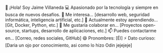 👋 ¡Hola! Soy Jaime Villaneda
💻 Apasionado por la tecnología y siempre en busca de nuevos desafíos.
👀 Me interesa... [desarrollo web, seguridad informática, inteligencia artificial, etc.]
🌱 Actualmente estoy aprendiendo... [Git, Docker, Python, etc.]
💞️ Me gustaría colaborar en... [Proyectos open-source, startups, desarrollo de aplicaciones, etc.]
📫 Puedes contactarme en... [Correo, redes sociales, GitHub]
😄 Pronombres: [Él]
⚡ Dato curioso: [Daria un ojo por conocimiento, asi como lo hizo Odin jejejeje]


